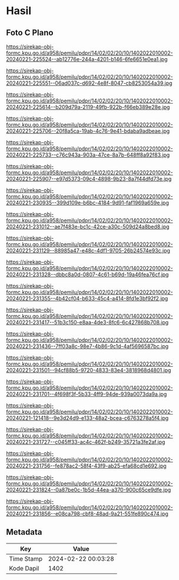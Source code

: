 # Hasil

## Foto C Plano

https://sirekap-obj-formc.kpu.go.id/a958/pemilu/pdpr/14/02/02/20/10/1402022010002-20240221-225524--ab12776e-244a-4201-b146-6fe6651e0ea1.jpg

https://sirekap-obj-formc.kpu.go.id/a958/pemilu/pdpr/14/02/02/20/10/1402022010002-20240221-225551--06ad037c-d692-4e8f-8047-cb8253054a39.jpg

https://sirekap-obj-formc.kpu.go.id/a958/pemilu/pdpr/14/02/02/20/10/1402022010002-20240221-225614--b209d79a-2119-49fb-922b-f66eb389e28e.jpg

https://sirekap-obj-formc.kpu.go.id/a958/pemilu/pdpr/14/02/02/20/10/1402022010002-20240221-225706--20f8a5ca-19ab-4c76-9e41-bdaba9adbeae.jpg

https://sirekap-obj-formc.kpu.go.id/a958/pemilu/pdpr/14/02/02/20/10/1402022010002-20240221-225733--c76c943a-903a-47ce-8a7b-648ff8a92f83.jpg

https://sirekap-obj-formc.kpu.go.id/a958/pemilu/pdpr/14/02/02/20/10/1402022010002-20240221-225907--e97d5373-09c4-4898-9b23-8a7f44dfd73e.jpg

https://sirekap-obj-formc.kpu.go.id/a958/pemilu/pdpr/14/02/02/20/10/1402022010002-20240221-230935--399d109e-b6bc-4184-9d91-faf1969a659e.jpg

https://sirekap-obj-formc.kpu.go.id/a958/pemilu/pdpr/14/02/02/20/10/1402022010002-20240221-231012--ae7f483e-bc1c-42ce-a30c-509d24a8bed8.jpg

https://sirekap-obj-formc.kpu.go.id/a958/pemilu/pdpr/14/02/02/20/10/1402022010002-20240221-231129--88985a47-e48c-4df1-9705-26b24574e93c.jpg

https://sirekap-obj-formc.kpu.go.id/a958/pemilu/pdpr/14/02/02/20/10/1402022010002-20240221-231328--dbbc8a0d-0807-4c61-b69d-19a46fea76cf.jpg

https://sirekap-obj-formc.kpu.go.id/a958/pemilu/pdpr/14/02/02/20/10/1402022010002-20240221-231355--4b42cf04-b633-45c4-a414-8fd1e3bf92f2.jpg

https://sirekap-obj-formc.kpu.go.id/a958/pemilu/pdpr/14/02/02/20/10/1402022010002-20240221-231417--51b3c150-e8aa-4de3-8fc6-6c427868b708.jpg

https://sirekap-obj-formc.kpu.go.id/a958/pemilu/pdpr/14/02/02/20/10/1402022010002-20240221-231436--7ff03a8c-98e7-4b86-9c1d-4af5696587bc.jpg

https://sirekap-obj-formc.kpu.go.id/a958/pemilu/pdpr/14/02/02/20/10/1402022010002-20240221-231501--94cf88b5-9720-4833-83e4-3818968d4801.jpg

https://sirekap-obj-formc.kpu.go.id/a958/pemilu/pdpr/14/02/02/20/10/1402022010002-20240221-231701--4f698f3f-5b33-4ff9-94de-939a0073da9a.jpg

https://sirekap-obj-formc.kpu.go.id/a958/pemilu/pdpr/14/02/02/20/10/1402022010002-20240221-121418--9e3d24d9-e133-48a2-bcea-c6763278a5f4.jpg

https://sirekap-obj-formc.kpu.go.id/a958/pemilu/pdpr/14/02/02/20/10/1402022010002-20240221-231727--c045ff33-ac4c-462f-b249-35721a3fe2af.jpg

https://sirekap-obj-formc.kpu.go.id/a958/pemilu/pdpr/14/02/02/20/10/1402022010002-20240221-231756--fe878ac2-58f4-43f9-ab25-efa68cd1e692.jpg

https://sirekap-obj-formc.kpu.go.id/a958/pemilu/pdpr/14/02/02/20/10/1402022010002-20240221-231824--0a87be0c-1b5d-44ea-a370-900c65ce9dfe.jpg

https://sirekap-obj-formc.kpu.go.id/a958/pemilu/pdpr/14/02/02/20/10/1402022010002-20240221-231856--e08ca798-cbf8-48ad-9a21-551fe890c474.jpg


## Metadata

| Key        | Value               |
| ---------- | ------------------- |
| Time Stamp | 2024-02-22 00:03:28 |
| Kode Dapil | 1402                |




